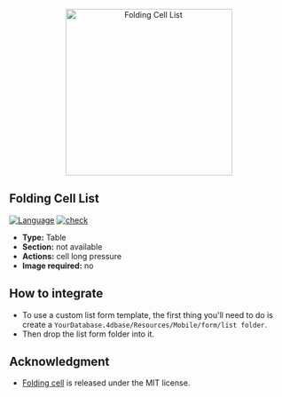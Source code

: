 

<p align="center"><img src="https://developer.4d.com/4d-for-ios/docs/assets/en/template-formatters/Listform-FoldingCell.gif" alt="Folding Cell List" height="auto" width="300"></p>

## Folding Cell List

[![Language][swift-shield]][swift-url]
[![check][check-shield]][check-url]

* **Type:** Table
* **Section:** not available
* **Actions:** cell long pressure
* **Image required:** no

## How to integrate

* To use a custom list form template, the first thing you'll need to do is create a `YourDatabase.4dbase/Resources/Mobile/form/list folder`.
* Then drop the list form folder into it.

## Acknowledgment

* [Folding cell](https://github.com/Ramotion/folding-cell) is released under the MIT license.

<!-- MARKDOWN LINKS & IMAGES -->
<!-- https://www.markdownguide.org/basic-syntax/#reference-style-links -->
[swift-shield]: http://img.shields.io/badge/language-swift-orange.svg?style=flat
[swift-url]: https://developer.apple.com/swift/
[check-shield]: https://github.com/DavAz4D/4d-for-ios-form-list-FoldingCellList/workflows/check/badge.svg
[check-url]: https://github.com/DavAz4D/4d-for-ios-form-list-FoldingCellList/actions?workflow=check
